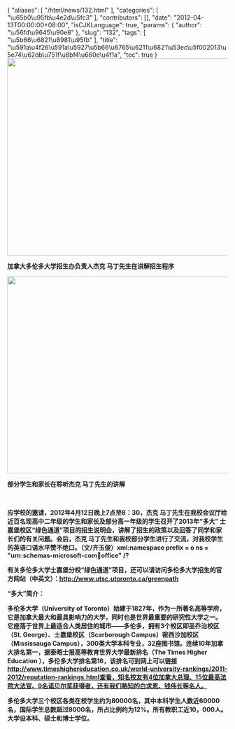 {
    "aliases": [
        "/html/news/132.html"
    ],
    "categories": [
        "\u65b0\u95fb\u4e2d\u5fc3"
    ],
    "contributors": [],
    "date": "2012-04-13T00:00:00+08:00",
    "isCJKLanguage": true,
    "params": {
        "author": "\u56fd\u9645\u90e8"
    },
    "slug": "132",
    "tags": [
        "\u5b66\u6821\u8981\u95fb"
    ],
    "title": "\u591a\u4f26\u591a\u5927\u5b66\u6765\u6211\u6821\u53ec\u5f002013\u5e74\u62db\u751f\u8bf4\u660e\u4f1a",
    "toc": true
}
**<img
    src="https://cdn.tfls.online/mirror/full/4ff8a6e900ba10939fd1be9c737c43fc31bfb0f2.jpg"
    style="display:block;margin-left:auto;margin-right:auto;"
    decoding="async"
    fetchpriority="auto"
    loading="lazy"
    height="450"
    width="600"
/>**

**加拿大多伦多大学招生办负责人杰克 马丁先生在讲解招生程序**

**<img
    src="https://cdn.tfls.online/mirror/full/55670ea0358cfe5c1856168f25126d25585c112a.jpg"
    style="display:block;margin-left:auto;margin-right:auto;"
    decoding="async"
    fetchpriority="auto"
    loading="lazy"
    height="450"
    width="600"
/>**

**部分学生和家长在聆听杰克 马丁先生的讲解**

 

**应学校的邀请，2012年4月12日晚上7点至8：30，杰克 马丁先生在我校会议厅给近百名现高中二年级的学生和家长及部分高一年级的学生召开了2013年“多大” 士嘉堡校区“绿色通道”项目的招生说明会，讲解了招生的政策以及回答了同学和家长们的有关问题。会后，杰克 马丁先生和我校部分学生进行了交流，对我校学生的英语口语水平赞不绝口。（文/齐玉俊）xml:namespace prefix = o ns = "urn:schemas-microsoft-com:office:office" /?**

**有关多伦多大学士嘉堡分校“绿色通道”项目，还可以请访问多伦多大学招生的官方网站（中英文）：<http://www.utsc.utoronto.ca/greenpath>**

**“多大”简介：**

**多伦多大学（University of Toronto）始建于1827年，作为一所著名高等学府，它是加拿大最大和最具影响力的大学，同时也是世界最重要的研究性大学之一。 它座落于世界上最适合人类居住的城市——多伦多，拥有3个校区即圣乔治校区（St. George）、士嘉堡校区（Scarborough Campus）密西沙加校区（Mississauga Campus），300类大学本科专业，32座图书馆。连续10年加拿大排名第一，据泰晤士报高等教育世界大学最新排名（The Times Higher Education ），多伦多大学排名第16，该排名可到网上可以链接   http://www.timeshighereducation.co.uk/world-university-rankings/2011-2012/reputation-rankings.html查看，知名校友有4位加拿大总理、15位最高法院大法官、9名诺贝尔奖获得者，还有我们熟知的白求恩、钱伟长等名人。**

**多伦多大学三个校区各类在校学生约为80000名，其中本科学生人数近60000名，国际学生总数超过8000名，所占比例约为12%。所有教职工近10，000人。大学设本科、硕士和博士学位。**

